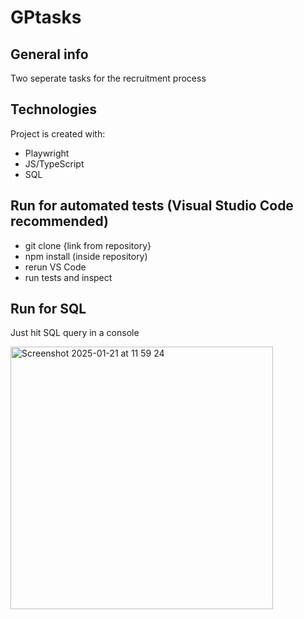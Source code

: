# GPtasks

## General info
Two seperate tasks for the recruitment process 

## Technologies
Project is created with:
* Playwright
* JS/TypeScript
* SQL

## Run for automated tests (Visual Studio Code recommended)
* git clone {link from repository}
* npm install (inside repository)
* rerun VS Code
* run tests and inspect

## Run for SQL
Just hit SQL query in a console

<img width="420" alt="Screenshot 2025-01-21 at 11 59 24" src="https://github.com/user-attachments/assets/7853053f-be37-4f1f-930f-dea9d57324a9" />


